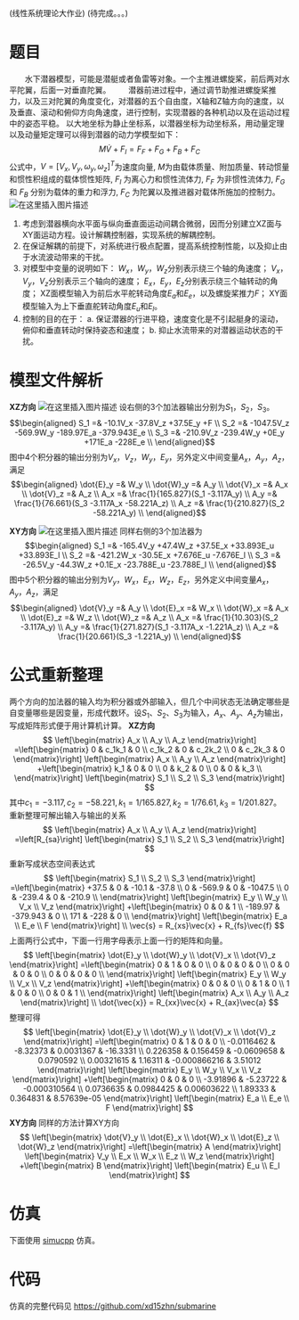 (线性系统理论大作业)
(待完成。。。)
# 题目
&emsp;&emsp;水下潜器模型，可能是潜艇或者鱼雷等对象。一个主推进螺旋桨，前后两对水平陀翼，后面一对垂直陀翼。
&emsp;&emsp;潜器前进过程中，通过调节助推进螺旋桨推力，以及三对陀翼的角度变化，对潜器的五个自由度，X轴和Z轴方向的速度，以及垂直、滚动和俯仰方向角速度，进行控制，实现潜器的各种机动以及在运动过程中的姿态平稳。
以大地坐标为静止坐标系，以潜器坐标为动坐标系，用动量定理以及动量矩定理可以得到潜器的动力学模型如下：
$$
M \dot{V}+F_{I}=F_{F}+F_{G}+F_{B}+F_{C}
$$
公式中，$V=\left[V_{x}, V_{y}, \omega_{y}, \omega_{z}\right]^{T}$为速度向量,
$M$为由载体质量、附加质量、转动惯量和惯性积组成的载体惯性矩阵,
$F_{I}$ 为离心力和惯性流体力,
$F_{F}$ 为非惯性流体力,
$F_{G}$ 和 $F_{B}$ 分别为载体的重力和浮力,
$F_{C}$ 为陀翼以及推进器对载体所施加的控制力。
![在这里插入图片描述](https://img-blog.csdnimg.cn/6e2d1cbb3a3141079b0060ce19f299c8.png#pic_center)
1. 考虑到潜器横向水平面与纵向垂直面运动间耦合微弱，因而分别建立XZ面与XY面运动方程。设计解耦控制器，实现系统的解耦控制。
2. 在保证解耦的前提下，对系统进行极点配置，提高系统控制性能，以及抑止由于水流波动带来的干扰。
3. 对模型中变量的说明如下：
$W_x$，$W_y$，$W_z$分别表示绕三个轴的角速度；
$V_x$，$V_y$，$V_z$分别表示三个轴向的速度；
$E_x$，$E_y$，$E_z$分别表示绕三个轴转动的角度；
XZ面模型输入为前后水平舵转动角度$E_a$和$E_e$，以及螺旋桨推力$F$；
XY面模型输入为上下垂直舵转动角度$E_u$和$E_l$。
4. 控制的目的在于：
a. 保证潜器的行进平稳，速度变化是不引起艇身的滚动，俯仰和垂直转动时保持姿态和速度；
b. 抑止水流带来的对潜器运动状态的干扰。

# 模型文件解析

**XZ方向**
![在这里插入图片描述](https://img-blog.csdnimg.cn/b1ea74dd9adc49ebabf9608c394dffee.png#pic_center)
设右侧的3个加法器输出分别为$S_1$，$S_2$，$S_3$。
$$\begin{aligned}
S_1 =& -10.1V_x -37.8V_z +37.5E_y +F \\
S_2 =& -1047.5V_z -569.9W_y -189.97E_a -379.943E_e \\
S_3 =& -210.9V_z -239.4W_y +0E_y +171E_a -228E_e \\
\end{aligned}$$
图中4个积分器的输出分别为$V_x$，$V_z$，$W_y$，$E_y$，另外定义中间变量$A_x$，$A_y$，$A_z$，满足
$$\begin{aligned}
\dot{E}_y =& W_y \\
\dot{W}_y =& A_y \\
\dot{V}_x =& A_x \\
\dot{V}_z =& A_z \\
A_x =& \frac{1}{165.827}(S_1 -3.117A_y) \\
A_y =& \frac{1}{76.661}(S_3 -3.117A_x -58.221A_z) \\
A_z =& \frac{1}{210.827}(S_2 -58.221A_y) \\
\end{aligned}$$

**XY方向**
![在这里插入图片描述](https://img-blog.csdnimg.cn/64092a0fc31b4122a18cc42ddb8fb4ac.png#pic_center)
同样右侧的3个加法器为
$$\begin{aligned}
S_1 =& -165.4V_y +47.4W_z +37.5E_x +33.893E_u +33.893E_l \\
S_2 =& -421.2W_x -30.5E_x +7.676E_u -7.676E_l \\
S_3 =& -26.5V_y -44.3W_z +0.1E_x -23.788E_u -23.788E_l \\
\end{aligned}$$
图中5个积分器的输出分别为$V_y$，$W_x$，$E_x$，$W_z$，$E_z$，另外定义中间变量$A_x$，$A_y$，$A_z$，满足
$$\begin{aligned}
\dot{V}_y =& A_y \\
\dot{E}_x =& W_x \\
\dot{W}_x =& A_x \\
\dot{E}_z =& W_z \\
\dot{W}_z =& A_z \\
A_x =& \frac{1}{10.303}(S_2 -3.117A_y) \\
A_y =& \frac{1}{271.827}(S_1 -3.117A_x -1.221A_z) \\
A_z =& \frac{1}{20.661}(S_3 -1.221A_y) \\
\end{aligned}$$

# 公式重新整理
两个方向的加法器的输入均为积分器或外部输入，但几个中间状态无法确定哪些是自变量哪些是因变量，形成代数环。设$S_1$、$S_2$、$S_3$为输入，$A_x$、$A_y$、$A_z$为输出，写成矩阵形式便于用计算机计算。
**XZ方向**
$$
\left[\begin{matrix}
    A_x \\ A_y \\ A_z
\end{matrix}\right]
=\left[\begin{matrix}
    0 & c_1k_1 & 0 \\
    c_1k_2 & 0 & c_2k_2 \\
    0 & c_2k_3 & 0
\end{matrix}\right]
\left[\begin{matrix}
    A_x \\ A_y \\ A_z
\end{matrix}\right]
+\left[\begin{matrix}
    k_1 & 0 & 0 \\
    0 & k_2 & 0 \\
    0 & 0 & k_3 \\
\end{matrix}\right]
\left[\begin{matrix}
    S_1 \\ S_2 \\ S_3
\end{matrix}\right]
$$
其中$c_1=-3.117,c_2=-58.221,k_1=1/165.827,k_2=1/76.61,k_3=1/201.827$。
重新整理可解出输入与输出的关系
$$
\left[\begin{matrix}
    A_x \\ A_y \\ A_z
\end{matrix}\right]
=\left[R_{sa}\right]
\left[\begin{matrix}
    S_1 \\ S_2 \\ S_3
\end{matrix}\right]
$$
重新写成状态空间表达式
$$
\left[\begin{matrix}
    S_1 \\ S_2 \\ S_3
\end{matrix}\right]
=\left[\begin{matrix}
    +37.5 & 0 & -10.1 & -37.8 \\
    0 & -569.9 & 0 & -1047.5 \\
    0 & -239.4 & 0 & -210.9 \\
\end{matrix}\right]
\left[\begin{matrix}
    E_y \\ W_y \\ V_x \\ V_z
\end{matrix}\right]
+\left[\begin{matrix}
    0 & 0 & 1 \\
    -189.97 & -379.943 & 0 \\
    171 & -228 & 0 \\
\end{matrix}\right]
\left[\begin{matrix}
    E_a \\ E_e \\ F
\end{matrix}\right] \\
\vec{s} = R_{xs}\vec{x} + R_{fs}\vec{f}
$$
上面两行公式中，下面一行用字母表示上面一行的矩阵和向量。
$$
\left[\begin{matrix}
    \dot{E}_y \\ \dot{W}_y \\ \dot{V}_x \\ \dot{V}_z
\end{matrix}\right]
=\left[\begin{matrix}
    0 & 1 & 0 & 0 \\
    0 & 0 & 0 & 0 \\
    0 & 0 & 0 & 0 \\
    0 & 0 & 0 & 0 \\
\end{matrix}\right]
\left[\begin{matrix}
    E_y \\ W_y \\ V_x \\ V_z
\end{matrix}\right]
+\left[\begin{matrix}
    0 & 0 & 0 \\
    0 & 1 & 0 \\
    1 & 0 & 0 \\
    0 & 0 & 1 \\
\end{matrix}\right]
\left[\begin{matrix}
    A_x \\ A_y \\ A_z
\end{matrix}\right] \\
\dot{\vec{x}} = R_{xx}\vec{x} + R_{ax}\vec{a}
$$
整理可得
$$
\left[\begin{matrix}
    \dot{E}_y \\ \dot{W}_y \\ \dot{V}_x \\ \dot{V}_z
\end{matrix}\right]
=\left[\begin{matrix}
    0 & 1 & 0 & 0 \\
    -0.0116462 & -8.32373 & 0.0031367 & -16.3331 \\
    0.226358 & 0.156459 & -0.0609658 & 0.0790592 \\
    0.00321615 & 1.16311 & -0.000866216 & 3.51012
\end{matrix}\right]
\left[\begin{matrix}
    E_y \\ W_y \\ V_x \\ V_z
\end{matrix}\right]
+\left[\begin{matrix}
    0 & 0 & 0 \\
    -3.91896 & -5.23722 & -0.000310564 \\
    0.0736635 & 0.0984425 & 0.00603622 \\
    1.89333 & 0.364831 & 8.57639e-05
\end{matrix}\right]
\left[\begin{matrix}
    E_a \\ E_e \\ F
\end{matrix}\right]
$$
**XY方向**
同样的方法计算XY方向
$$
\left[\begin{matrix}
    \dot{V}_y \\ \dot{E}_x \\ \dot{W}_x \\ \dot{E}_z \\ \dot{W}_z
\end{matrix}\right]
=\left[\begin{matrix}
    A
\end{matrix}\right]
\left[\begin{matrix}
    V_y \\ E_x \\ W_x \\ E_z \\ W_z
\end{matrix}\right]
+\left[\begin{matrix}
    B
\end{matrix}\right]
\left[\begin{matrix}
    E_u \\ E_l
\end{matrix}\right]
$$

# 仿真
下面使用 [simucpp](https://github.com/xd15zhn/simucpp) 仿真。

# 代码
仿真的完整代码见 <https://github.com/xd15zhn/submarine>

